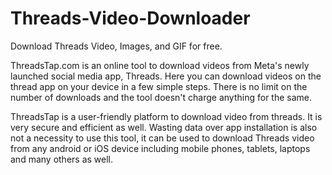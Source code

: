 # Threads-Video-Downloader
Download Threads Video, Images, and GIF for free.

ThreadsTap.com is an online tool to download videos from Meta's newly launched social media app, Threads. Here you can download videos on the thread app on your device in a few simple steps. There is no limit on the number of downloads and the tool doesn't charge anything for the same.

ThreadsTap is a user-friendly platform to download video from threads. It is very secure and efficient as well. Wasting data over app installation is also not a necessity to use this tool, it can be used to download Threads video from any android or iOS device including mobile phones, tablets, laptops and many others as well.
